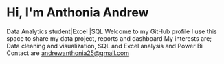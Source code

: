 # Hi, I'm Anthonia Andrew 
Data Analytics student|Excel |SQL
Welcome to my GitHub profile 
I use this space to share my data project, reports and dashboard 
My interests are; Data cleaning and visualization, SQL and Excel analysis and Power Bi 
Contact are andrewanthonia25@gmail.com
